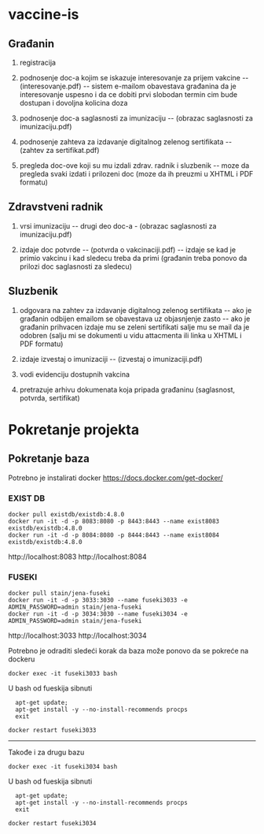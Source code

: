 # vaccine-is

## Građanin

1. registracija

2. podnosenje doc-a kojim se iskazuje interesovanje za prijem vakcine
   -- (interesovanje.pdf)
   -- sistem e-mailom obavestava građanina da je interesovanje uspesno i da ce dobiti prvi slobodan termin cim bude dostupan i dovoljna kolicina doza

3. podnosenje doc-a saglasnosti za imunizaciju
   -- (obrazac saglasnosti za imunizaciju.pdf)

4. podnosenje zahteva za izdavanje digitalnog zelenog sertifikata
   -- (zahtev za sertifikat.pdf)

5. pregleda doc-ove koji su mu izdali zdrav. radnik i sluzbenik
   -- moze da pregleda svaki izdati i prilozeni doc (moze da ih preuzmi u XHTML i PDF formatu)

## Zdravstveni radnik

1. vrsi imunizaciju
   -- drugi deo doc-a - (obrazac saglasnosti za imunizaciju.pdf)

2. izdaje doc potvrde
   -- (potvrda o vakcinaciji.pdf)
   -- izdaje se kad je primio vakcinu i kad sledecu treba da primi (građanin treba ponovo da prilozi doc saglasnosti za sledecu)

## Sluzbenik

1. odgovara na zahtev za izdavanje digitalnog zelenog sertifikata
   -- ako je građanin odbijen emailom se obavestava uz objasnjenje zasto
   -- ako je građanin prihvacen izdaje mu se zeleni sertifikati salje mu se mail da je odobren (salju mi se dokumenti u vidu attacmenta ili linka u XHTML i PDF formatu)

2. izdaje izvestaj o imunizaciji
   -- (izvestaj o imunizaciji.pdf)

3. vodi evidenciju dostupnih vakcina

4. pretrazuje arhivu dokumenata koja pripada građaninu (saglasnost, potvrda, sertifikat)

# Pokretanje projekta

## Pokretanje baza

Potrebno je instalirati docker
https://docs.docker.com/get-docker/

### EXIST DB

```
docker pull existdb/existdb:4.8.0
docker run -it -d -p 8083:8080 -p 8443:8443 --name exist8083 existdb/existdb:4.8.0
docker run -it -d -p 8084:8080 -p 8444:8443 --name exist8084 existdb/existdb:4.8.0
```

http://localhost:8083
http://localhost:8084

### FUSEKI

```
docker pull stain/jena-fuseki
docker run -it -d -p 3033:3030 --name fuseki3033 -e ADMIN_PASSWORD=admin stain/jena-fuseki
docker run -it -d -p 3034:3030 --name fuseki3034 -e ADMIN_PASSWORD=admin stain/jena-fuseki
```

http://localhost:3033
http://localhost:3034

Potrebno je odraditi sledeći korak da baza može ponovo da se pokreće na dockeru

```
docker exec -it fuseki3033 bash
```

U bash od fueskija sibnuti

```
  apt-get update;
  apt-get install -y --no-install-recommends procps
  exit
```

```
docker restart fuseki3033
```

---

Takođe i za drugu bazu

```
docker exec -it fuseki3034 bash
```

U bash od fueskija sibnuti

```
  apt-get update;
  apt-get install -y --no-install-recommends procps
  exit
```

```
docker restart fuseki3034
```

